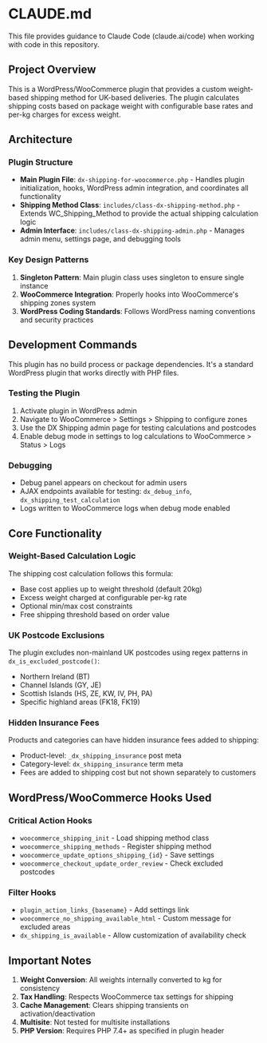 # CLAUDE.md

This file provides guidance to Claude Code (claude.ai/code) when working with code in this repository.

## Project Overview

This is a WordPress/WooCommerce plugin that provides a custom weight-based shipping method for UK-based deliveries. The plugin calculates shipping costs based on package weight with configurable base rates and per-kg charges for excess weight.

## Architecture

### Plugin Structure
- **Main Plugin File**: `dx-shipping-for-woocommerce.php` - Handles plugin initialization, hooks, WordPress admin integration, and coordinates all functionality
- **Shipping Method Class**: `includes/class-dx-shipping-method.php` - Extends WC_Shipping_Method to provide the actual shipping calculation logic
- **Admin Interface**: `includes/class-dx-shipping-admin.php` - Manages admin menu, settings page, and debugging tools

### Key Design Patterns
1. **Singleton Pattern**: Main plugin class uses singleton to ensure single instance
2. **WooCommerce Integration**: Properly hooks into WooCommerce's shipping zones system
3. **WordPress Coding Standards**: Follows WordPress naming conventions and security practices

## Development Commands

This plugin has no build process or package dependencies. It's a standard WordPress plugin that works directly with PHP files.

### Testing the Plugin
1. Activate plugin in WordPress admin
2. Navigate to WooCommerce > Settings > Shipping to configure zones
3. Use the DX Shipping admin page for testing calculations and postcodes
4. Enable debug mode in settings to log calculations to WooCommerce > Status > Logs

### Debugging
- Debug panel appears on checkout for admin users
- AJAX endpoints available for testing: `dx_debug_info`, `dx_shipping_test_calculation`
- Logs written to WooCommerce logs when debug mode enabled

## Core Functionality

### Weight-Based Calculation Logic
The shipping cost calculation follows this formula:
- Base cost applies up to weight threshold (default 20kg)
- Excess weight charged at configurable per-kg rate
- Optional min/max cost constraints
- Free shipping threshold based on order value

### UK Postcode Exclusions
The plugin excludes non-mainland UK postcodes using regex patterns in `dx_is_excluded_postcode()`:
- Northern Ireland (BT)
- Channel Islands (GY, JE)
- Scottish Islands (HS, ZE, KW, IV, PH, PA)
- Specific highland areas (FK18, FK19)

### Hidden Insurance Fees
Products and categories can have hidden insurance fees added to shipping:
- Product-level: `_dx_shipping_insurance` post meta
- Category-level: `dx_shipping_insurance` term meta
- Fees are added to shipping cost but not shown separately to customers

## WordPress/WooCommerce Hooks Used

### Critical Action Hooks
- `woocommerce_shipping_init` - Load shipping method class
- `woocommerce_shipping_methods` - Register shipping method
- `woocommerce_update_options_shipping_{id}` - Save settings
- `woocommerce_checkout_update_order_review` - Check excluded postcodes

### Filter Hooks
- `plugin_action_links_{basename}` - Add settings link
- `woocommerce_no_shipping_available_html` - Custom message for excluded areas
- `dx_shipping_is_available` - Allow customization of availability check

## Important Notes

1. **Weight Conversion**: All weights internally converted to kg for consistency
2. **Tax Handling**: Respects WooCommerce tax settings for shipping
3. **Cache Management**: Clears shipping transients on activation/deactivation
4. **Multisite**: Not tested for multisite installations
5. **PHP Version**: Requires PHP 7.4+ as specified in plugin header